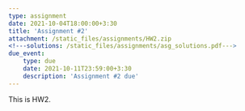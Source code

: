 ```yaml
---
type: assignment
date: 2021-10-04T18:00:00+3:30
title: 'Assignment #2'
attachment: /static_files/assignments/HW2.zip
<!---solutions: /static_files/assignments/asg_solutions.pdf--->
due_event: 
    type: due
    date: 2021-10-11T23:59:00+3:30
    description: 'Assignment #2 due'
---
```

This is HW2.

